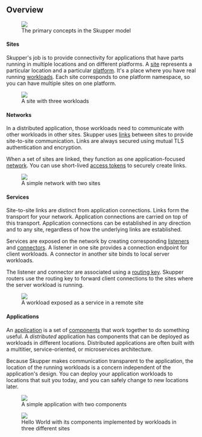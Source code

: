 ## Overview

<figure>
  <img src="images/overview-model.svg"/>
  <figcaption>The primary concepts in the Skupper model</figcaption>
</figure>

#### Sites

Skupper's job is to provide connectivity for applications that have
parts running in multiple locations and on different platforms.  A
[site](site.html) represents a particular location and a particular
[platform](platform.html).  It's a place where you have real running
[workloads](workload.html).  Each site corresponds to one platform
namespace, so you can have multiple sites on one platform.

<figure>
  <img src="images/site-1.svg"/>
  <figcaption>A site with three workloads</figcaption>
</figure>

#### Networks

In a distributed application, those workloads need to communicate with
other workloads in other sites.  Skupper uses [links](link.html)
between sites to provide site-to-site communication.  Links are always
secured using mutual TLS authentication and encryption.

When a set of sites are linked, they function as one
application-focused [network](network.html).  You can use short-lived
[access tokens](access-token.html) to securely create links.

<figure>
  <img src="images/network-1.svg"/>
  <figcaption>A simple network with two sites</figcaption>
</figure>

#### Services

Site-to-site links are distinct from application connections.  Links
form the transport for your network. Application connections are
carried on top of this transport. Application connections can be
established in any direction and to any site, regardless of how the
underlying links are established.

Services are exposed on the network by creating corresponding
[listeners](listener.html) and [connectors](connector.html).  A
listener in one site provides a connection endpoint for client
workloads.  A connector in another site binds to local server
workloads.

The listener and connector are associated using a [routing
key](routing-key.html).  Skupper routers use the routing key to
forward client connections to the sites where the server workload is
running.

<figure>
  <img src="images/routing-key-1.svg" style="max-width: 90%;"/>
  <figcaption>A workload exposed as a service in a remote site</figcaption>
</figure>

#### Applications

An [application](application.html) is a set of
[components](component.html) that work together to do something
useful. A *distributed* application has components that can be
deployed as workloads in different locations. Distributed applications
are often built with a multitier, service-oriented, or microservices
architecture.

Because Skupper makes communication transparent to the application,
the location of the running workloads is a concern independent of the
application's design. You can deploy your application workloads to
locations that suit you today, and you can safely change to new
locations later.

<figure>
  <img src="images/application-1.svg"/>
  <figcaption>A simple application with two components</figcaption>
</figure>

<figure>
  <img src="images/component-2.svg"/>
  <figcaption>Hello World with its components implemented by
  workloads in three different sites</figcaption>
</figure>
